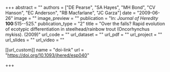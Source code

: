 +++
abstract = "" 
authors = ["DE Pearse", "SA Hayes", "MH Bond", "CV Hanson", "EC Anderson", "RB Macfarlane", "JC Garza"] 
date = "2009-06-26" 
image = "" 
image_preview = "" 
publication = "In: _Journal of Heredity_ **100**:515--525." 
publication_type = "2" 
title = "Over the falls? Rapid evolution of ecotypic differentiation in steelhead/rainbow trout (Oncorhynchus mykiss). (2009)" 
url_code = "" 
url_dataset = "" 
url_pdf = "" 
url_project = "" 
url_slides = "" 
url_video = "" 


[[url_custom]]
name = "doi-link"
url = "https://doi.org/10.1093/jhered/esp040"

+++
